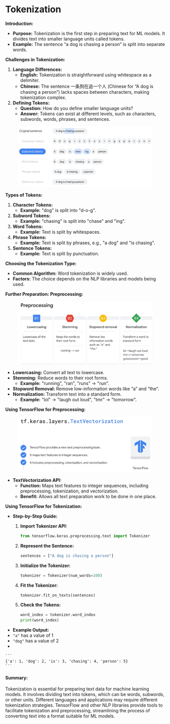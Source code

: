 # Tokenization

**Introduction:**

* **Purpose:** Tokenization is the first step in preparing text for ML models. It divides text into smaller language units called tokens.
* **Example:** The sentence “a dog is chasing a person” is split into separate words.

**Challenges in Tokenization:**

1. **Language Differences:**
   * **English:** Tokenization is straightforward using whitespace as a delimiter.
   * **Chinese:** The sentence 一条狗在追一个人 (Chinese for “A dog is chasing a person”) lacks spaces between characters, making tokenization complex.
2. **Defining Tokens:**
   * **Question:** How do you define smaller language units?
   * **Answer:** Tokens can exist at different levels, such as characters, subwords, words, phrases, and sentences.

<figure><img src="../.gitbook/assets/image (1) (1) (1).png" alt=""><figcaption></figcaption></figure>

**Types of Tokens:**

1. **Character Tokens:**
   * **Example:** "dog" is split into "d-o-g".
2. **Subword Tokens:**
   * **Example:** "chasing" is split into "chase" and "ing".
3. **Word Tokens:**
   * **Example:** Text is split by whitespaces.
4. **Phrase Tokens:**
   * **Example:** Text is split by phrases, e.g., "a dog" and "is chasing".
5. **Sentence Tokens:**
   * **Example:** Text is split by punctuation.

**Choosing the Tokenization Type:**

* **Common Algorithm:** Word tokenization is widely used.
* **Factors:** The choice depends on the NLP libraries and models being used.

**Further Preparation: Preprocessing:**

<figure><img src="../.gitbook/assets/image (2) (1) (1).png" alt=""><figcaption></figcaption></figure>

* **Lowercasing:** Convert all text to lowercase.
* **Stemming:** Reduce words to their root forms.
  * **Example:** "running", "ran", "runs" -> "run".
* **Stopword Removal:** Remove low-information words like “a” and “the”.
* **Normalization:** Transform text into a standard form.
  * **Example:** "lol" -> "laugh out loud", "tmr" -> "tomorrow".

**Using TensorFlow for Preprocessing:**

<figure><img src="../.gitbook/assets/image (3) (1) (1).png" alt=""><figcaption></figcaption></figure>

* **TextVectorization API:**
  * **Function:** Maps text features to integer sequences, including preprocessing, tokenization, and vectorization.
  * **Benefit:** Allows all text preparation work to be done in one place.

**Using TensorFlow for Tokenization:**

* **Step-by-Step Guide:**
  1.  **Import Tokenizer API:**

      ```python
      from tensorflow.keras.preprocessing.text import Tokenizer
      ```
  2.  **Represent the Sentence:**

      ```python
      sentences = ["A dog is chasing a person"]
      ```
  3.  **Initialize the Tokenizer:**

      ```python
      tokenizer = Tokenizer(num_words=100)
      ```
  4.  **Fit the Tokenizer:**

      ```python
      tokenizer.fit_on_texts(sentences)
      ```
  5.  **Check the Tokens:**

      ```python
      word_index = tokenizer.word_index
      print(word_index)
      ```
* **Example Output:**
* `"a"` has a value of 1
* `"dog"` has a value of 2
*

    ```
    {'a': 1, 'dog': 2, 'is': 3, 'chasing': 4, 'person': 5}
    ```

#### Summary:

Tokenization is essential for preparing text data for machine learning models. It involves dividing text into tokens, which can be words, subwords, or other units. Different languages and applications may require different tokenization strategies. TensorFlow and other NLP libraries provide tools to facilitate tokenization and preprocessing, streamlining the process of converting text into a format suitable for ML models.
